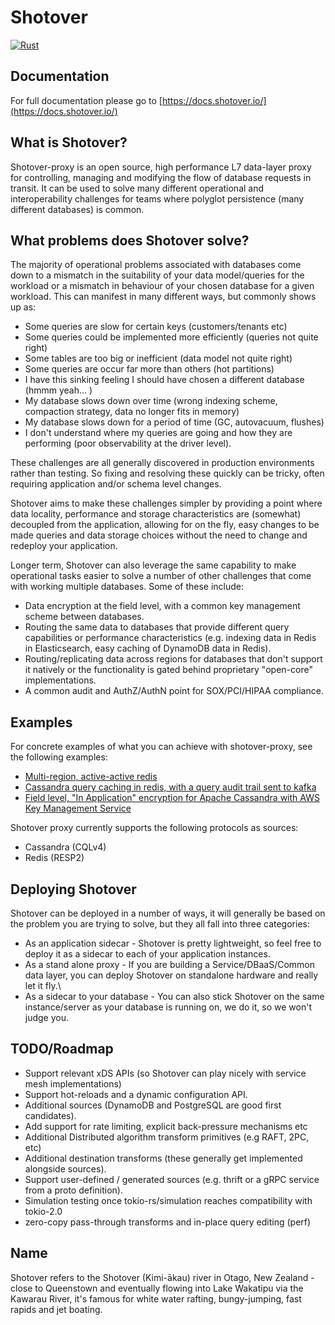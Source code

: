 # Shotover

[![Rust](https://github.com/shotover/shotover-proxy/workflows/Rust/badge.svg)](https://github.com/shotover/shotover-proxy/actions?query=workflow%3ARust)


## Documentation
For full documentation please go to [https://docs.shotover.io/](https://docs.shotover.io/)

## What is Shotover?
Shotover-proxy is an open source, high performance L7 data-layer proxy for controlling, managing and modifying the flow 
of database requests in transit. It can be used to solve many different operational and interoperability challenges for 
teams where polyglot persistence (many different databases) is common.

## What problems does Shotover solve?
The majority of operational problems associated with databases come down to a mismatch in the suitability of your data 
model/queries for the workload or a mismatch in behaviour of your chosen database for a given workload. This can manifest 
in many different ways, but commonly shows up as:
* Some queries are slow for certain keys (customers/tenants etc)
* Some queries could be implemented more efficiently (queries not quite right)
* Some tables are too big or inefficient (data model not quite right)
* Some queries are occur far more than others (hot partitions)
* I have this sinking feeling I should have chosen a different database (hmmm yeah... )
* My database slows down over time (wrong indexing scheme, compaction strategy, data no longer fits in memory)
* My database slows down for a period of time (GC, autovacuum, flushes)
* I don't understand where my queries are going and how they are performing (poor observability at the driver level).

These challenges are all generally discovered in production environments rather than testing. So fixing and resolving these
quickly can be tricky, often requiring application and/or schema level changes. 

Shotover aims to make these challenges simpler by providing a point where data locality, performance and storage characteristics are 
(somewhat) decoupled from the application, allowing for on the fly, easy changes to be made queries and data storage choices 
without the need to change and redeploy your application.

Longer term, Shotover can also leverage the same capability to make operational tasks easier to solve a number of other 
challenges that come with working multiple databases. Some of these include:
* Data encryption at the field level, with a common key management scheme between databases.
* Routing the same data to databases that provide different query capabilities or performance characteristics (e.g. indexing data in Redis in 
Elasticsearch, easy caching of DynamoDB data in Redis).
* Routing/replicating data across regions for databases that don't support it natively or the functionality is gated behind
proprietary "open-core" implementations.
* A common audit and AuthZ/AuthN point for SOX/PCI/HIPAA compliance.

## Examples
For concrete examples of what you can achieve with shotover-proxy, see the following examples:
* [Multi-region, active-active redis](../examples/redis-multi)
* [Cassandra query caching in redis, with a query audit trail sent to kafka](../examples/cass-redis-kafka)
* [Field level, "In Application" encryption for Apache Cassandra with AWS Key Management Service](../examples/cassandra-encryption)

Shotover proxy currently supports the following protocols as sources:
* Cassandra (CQLv4)
* Redis (RESP2)

## Deploying Shotover
Shotover can be deployed in a number of ways, it will generally be based on the problem you are trying to solve, but they
all fall into three categories:
* As an application sidecar - Shotover is pretty lightweight, so feel free to deploy it as a sidecar to each of your application
instances.
* As a stand alone proxy - If you are building a Service/DBaaS/Common data layer, you can deploy Shotover on standalone hardware
and really let it fly.\
* As a sidecar to your database - You can also stick Shotover on the same instance/server as your database is running on, we do it, so
we won't judge you. 

## TODO/Roadmap
* Support relevant xDS APIs (so Shotover can play nicely with service mesh implementations)
* Support hot-reloads and a dynamic configuration API.
* Additional sources (DynamoDB and PostgreSQL are good first candidates).
* Add support for rate limiting, explicit back-pressure mechanisms etc
* Additional Distributed algorithm transform primitives (e.g RAFT, 2PC, etc)
* Additional destination transforms (these generally get implemented alongside sources).
* Support user-defined / generated sources (e.g. thrift or a gRPC service from a proto definition).
* Simulation testing once tokio-rs/simulation reaches compatibility with tokio-2.0
* zero-copy pass-through transforms and in-place query editing (perf)

## Name
Shotover refers to the Shotover (Kimi-ākau) river in Otago, New Zealand - close to Queenstown and eventually flowing into Lake Wakatipu
via the Kawarau River, it's famous for white water rafting, bungy-jumping, fast rapids and jet boating.
